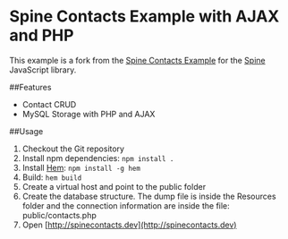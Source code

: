 Spine Contacts Example with AJAX and PHP
========================================

This example is a fork from the [Spine Contacts Example](http://github.com/maccman/spine.contacts) for the [Spine](http://github.com/maccman/spine) JavaScript library.


##Features

* Contact CRUD
* MySQL Storage with PHP and AJAX

##Usage

1. Checkout the Git repository
2. Install npm dependencies: `npm install .`
3. Install [Hem](http://spinejs.com/docs/hem): `npm install -g hem`
4. Build: `hem build`
5. Create a virtual host and point to the public folder
6. Create the database structure. The dump file is inside the Resources folder and the connection information are inside the file: public/contacts.php
7. Open [http://spinecontacts.dev](http://spinecontacts.dev)
